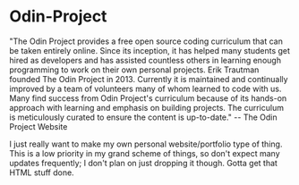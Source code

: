 # Odin-Project
"The Odin Project provides a free open source coding curriculum that can be taken entirely online. Since its inception, it has helped many students get hired as developers and has assisted countless others in learning enough programming to work on their own personal projects.
Erik Trautman founded The Odin Project in 2013. Currently it is maintained and continually improved by a team of volunteers many of whom learned to code with us. Many find success from Odin Project's curriculum because of its hands-on approach with learning and emphasis on building projects. The curriculum is meticulously curated to ensure the content is up-to-date." -- The Odin Project Website

I just really want to make my own personal website/portfolio type of thing. This is a low priority in my grand scheme of things, so don't expect many updates frequently; I don't plan on just dropping it though. Gotta get that HTML stuff done.
